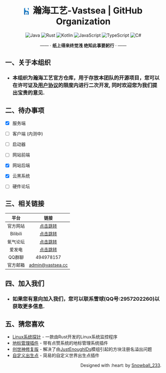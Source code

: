 <div align="center">
    <h1><a><img src="https://github.com/TeamVastsea/.github/blob/main/profile/Logo-SVG-Circle.svg" alt="" width="3%" height="3%" style="vertical-align: middle;"/>&nbsp;&nbsp;瀚海工艺-Vastsea | GitHub Organization</a></h1>
</div>

<p align="center">
    <img alt="Java" src="https://img.shields.io/badge/java-%23ED8B00.svg?style=for-the-badge&logo=openjdk&logoColor=white"/>
    <img alt="Rust" src="https://img.shields.io/badge/rust-%23000000.svg?style=for-the-badge&logo=rust&logoColor=white"/>
    <img alt="Kotlin" src="https://img.shields.io/badge/kotlin-%237F52FF.svg?style=for-the-badge&logo=kotlin&logoColor=white"/>
    <img alt="JavaScript" src="https://img.shields.io/badge/javascript-%23323330.svg?style=for-the-badge&logo=javascript&logoColor=%23F7DF1E"/>
    <img alt="TypeScript" src="https://img.shields.io/badge/typescript-%23007ACC.svg?style=for-the-badge&logo=typescript&logoColor=white"/>
    <img alt="C#" src="https://img.shields.io/badge/c%23-%23239120.svg?style=for-the-badge&logo=c-sharp&logoColor=white"/>
</p>

<p align="center">
    —— · <b>纸上得来终觉浅  绝知此事要躬行</b> · ——
</p>

## 一、关于本组织
- ### 本组织为瀚海工艺官方仓库，用于存放本团队的开源项目，您可以在许可证及[用户协议](https://www.vastsea.cc/user-agreement)的限度内进行二次开发, 同时欢迎您为我们提出宝贵的意见.

## 二、待办事项
- [x] 服务端
- [ ] 客户端 (内测中)
- [ ] 启动器
- [ ] 网站前端
- [x] 网站后端
- [x] 云黑系统
- [ ] 硬件论坛


## 三、相关链接
| 平台       | 链接                                         |
|:---------:|:-------------------------------------------:|
| 官方网站     | [点击跳转](https://www.vastsea.cc)                     |
| Bilibili | [点击跳转](https://space.bilibili.com/2126404404)      |
| 氧气论坛     | [点击跳转](https://bbs.oxygenstudio.cn/categories/58/) |
| 爱发电      | [点击跳转](https://afdian.net/a/vastsea)               |
| QQ群聊     | 494978157                                  |
| 官方邮箱     | admin@vastsea.cc                           |

## 四、加入我们
- ### 如果您有意向加入我们，您可以联系雪球(QQ号:2957202260)以获取更多信息.

## 五、猜您喜欢
- [Linux系统探针](https://github.com/TeamVastsea/System-Probe) - 一款由Rust开发的Linux系统监控程序
- [地标管理插件](https://github.com/TeamVastsea/LavaLocationManager) - 带有点赞系统的地标管理系统插件
- [创世神修复版](https://github.com/TeamVastsea/WorldEdit) - 解决了由[JustEnoughIDs](https://www.curseforge.com/minecraft/mc-mods/jeid)模组引起的方块注册名溢出问题
- [自定义出生点](https://github.com/TeamVastsea/CustomSpawn) - 简易的自定义世界出生点插件

<p align="right">
    Designed with :heart: by <a href="https://github.com/SnowballXueQiu" target="_blank">Snowball_233</a>.
</p>
